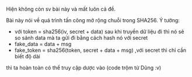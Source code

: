 
Hiện không còn sv bài này và mất luôn cả đề.

Bài này nói về quá trình tấn công mở rộng chuỗi trong SHA256.
Ý tưởng:
+ với token = sha256(iv, secret + data) sau khi truyền dữ liệu đi thì nó sẽ so sánh data mà ta gửi đi bằng cách hash nó với secret
+ fake_data = data + msg
+ fake_token = sha256(token, secret + data + msg) ,với secret thì chỉ cần biết độ dài

thì ta hoàn toàn có thể truy cập dược vào
(code trộm từ Dũng :v)
